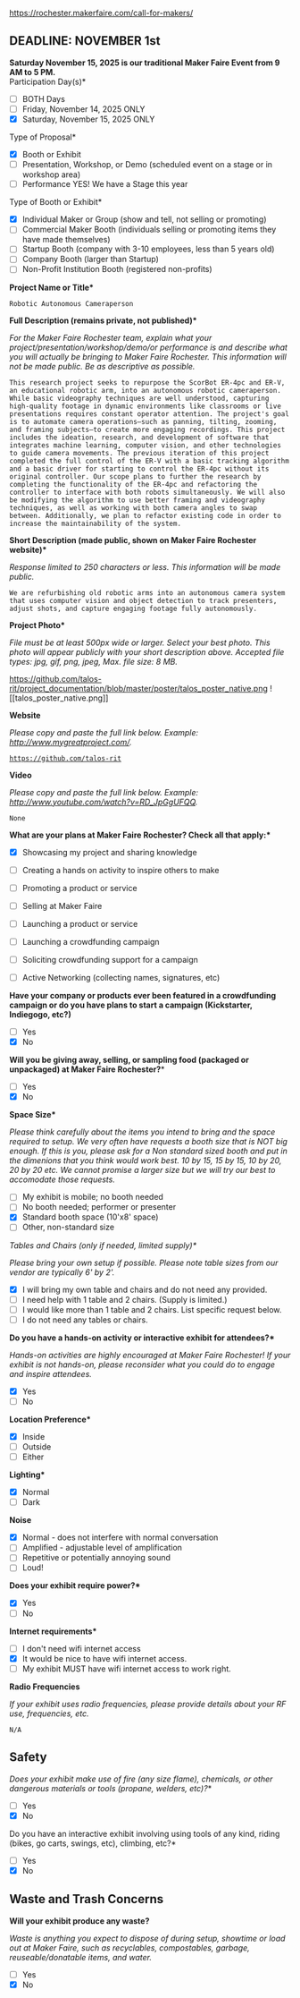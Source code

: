 https://rochester.makerfaire.com/call-for-makers/
## **DEADLINE: NOVEMBER 1st**

**Saturday November 15, 2025 is our traditional Maker Faire Event from 9 AM to 5 PM.**      
Participation Day(s)*

- [ ] BOTH Days
- [ ] Friday, November 14, 2025 ONLY
- [x] Saturday, November 15, 2025 ONLY

Type of Proposal*

- [x] Booth or Exhibit
- [ ] Presentation, Workshop, or Demo (scheduled event on a stage or in workshop area)
- [ ] Performance YES! We have a Stage this year

Type of Booth or Exhibit*    

- [x] Individual Maker or Group (show and tell, not selling or promoting)
- [ ] Commercial Maker Booth (individuals selling or promoting items they have made themselves)
- [ ] Startup Booth (company with 3-10 employees, less than 5 years old)
- [ ] Company Booth (larger than Startup)
- [ ] Non-Profit Institution Booth (registered non-profits)

**Project Name or Title\***

`Robotic Autonomous Cameraperson`

**Full Description (remains private, not published)\***

*For the Maker Faire Rochester team, explain what your project/presentation/workshop/demo/or performance is and describe what you will actually be bringing to Maker Faire Rochester. This information will not be made public. Be as descriptive as possible.*

```
This research project seeks to repurpose the ScorBot ER-4pc and ER-V, an educational robotic arm, into an autonomous robotic cameraperson. While basic videography techniques are well understood, capturing high-quality footage in dynamic environments like classrooms or live presentations requires constant operator attention. The project's goal is to automate camera operations—such as panning, tilting, zooming, and framing subjects—to create more engaging recordings. This project includes the ideation, research, and development of software that integrates machine learning, computer vision, and other technologies to guide camera movements. The previous iteration of this project completed the full control of the ER-V with a basic tracking algorithm and a basic driver for starting to control the ER-4pc without its original controller. Our scope plans to further the research by completing the functionality of the ER-4pc and refactoring the controller to interface with both robots simultaneously. We will also be modifying the algorithm to use better framing and videography techniques, as well as working with both camera angles to swap between. Additionally, we plan to refactor existing code in order to increase the maintainability of the system.
```

**Short Description (made public, shown on Maker Faire Rochester website)\***

*Response limited to 250 characters or less. This information will be made public.*

```
We are refurbishing old robotic arms into an autonomous camera system that uses computer vision and object detection to track presenters, adjust shots, and capture engaging footage fully autonomously.
```

**Project Photo\***

*File must be at least 500px wide or larger. Select your best photo. This photo will appear publicly with your short description above. Accepted file types: jpg, gif, png, jpeg, Max. file size: 8 MB.*

https://github.com/talos-rit/project_documentation/blob/master/poster/talos_poster_native.png
![[talos_poster_native.png]]

**Website**

*Please copy and paste the full link below. Example: http://www.mygreatproject.com/.*

[`https://github.com/talos-rit`](https://github.com/talos-rit)

**Video**

*Please copy and paste the full link below. Example: http://www.youtube.com/watch?v=RD_JpGgUFQQ.*

`None`

**What are your plans at Maker Faire Rochester? Check all that apply:\***

- [x] Showcasing my project and sharing knowledge
- [ ] Creating a hands on activity to inspire others to make
- [ ] Promoting a product or service
- [ ] Selling at Maker Faire
- [ ] Launching a product or service
- [ ] Launching a crowdfunding campaign
- [ ] Soliciting crowdfunding support for a campaign
- [ ] Active Networking (collecting names, signatures, etc)


**Have your company or products ever been featured in a crowdfunding campaign or do you have plans to start a campaign (Kickstarter, Indiegogo, etc?)** 

- [ ] Yes
- [x] No
    
**Will you be giving away, selling, or sampling food (packaged or unpackaged) at Maker Faire Rochester?***

- [ ] Yes
- [x] No

**Space Size\***
    
*Please think carefully about the items you intend to bring and the space required to setup. We very often have requests a booth size that is NOT big enough. If this is you, please ask for a Non standard sized booth and put in the dimenions that you think would work best. 10 by 15, 15 by 15, 10 by 20, 20 by 20 etc. We cannot promise a larger size but we will try our best to accomodate those requests.*

- [ ] My exhibit is mobile; no booth needed
- [ ] No booth needed; performer or presenter
- [x] Standard booth space (10'x8' space)
- [ ] Other, non-standard size
    
*Tables and Chairs (only if needed, limited supply)\**
    
*Please bring your own setup if possible. Please note table sizes from our vendor are typically 6' by 2'.*

- [x] I will bring my own table and chairs and do not need any provided.
- [ ] I need help with 1 table and 2 chairs. (Supply is limited.)
- [ ] I would like more than 1 table and 2 chairs. List specific request below.
- [ ] I do not need any tables or chairs.

**Do you have a hands-on activity or interactive exhibit for attendees?\***
    
*Hands-on activities are highly encouraged at Maker Faire Rochester! If your exhibit is not hands-on, please reconsider what you could do to engage and inspire attendees.*

- [x] Yes
- [ ] No
    
**Location Preference\***

- [x] Inside
- [ ] Outside
- [ ] Either
    
**Lighting\***

- [x] Normal
- [ ] Dark
    
**Noise**

- [x] Normal - does not interfere with normal conversation
- [ ] Amplified - adjustable level of amplification
- [ ] Repetitive or potentially annoying sound
- [ ] Loud!
    
**Does your exhibit require power?\***

- [x] Yes
- [ ] No
    
**Internet requirements\***

- [ ] I don't need wifi internet access
- [x] It would be nice to have wifi internet access.
- [ ] My exhibit MUST have wifi internet access to work right.

**Radio Frequencies**

*If your exhibit uses radio frequencies, please provide details about your RF use, frequencies, etc.*

`N/A`
## Safety

*Does your exhibit make use of fire (any size flame), chemicals, or other dangerous materials or tools (propane, welders, etc)?**

- [ ] Yes
- [x] No
 
Do you have an interactive exhibit involving using tools of any kind, riding (bikes, go carts, swings, etc), climbing, etc?*

- [ ] Yes
- [x] No

 ## **Waste and Trash Concerns**

**Will your exhibit produce any waste?**

*Waste is anything you expect to dispose of during setup, showtime or load out at Maker Faire, such as recyclables, compostables, garbage, reuseable/donatable items, and water.*

- [ ] Yes
- [x] No